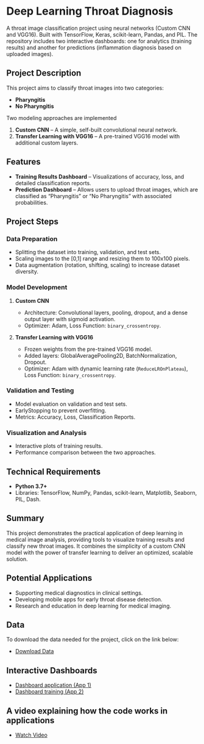 # Deep Learning Throat Diagnosis

A throat image classification project using neural networks (Custom CNN and VGG16). Built with TensorFlow, Keras, scikit-learn, Pandas, and PIL. The repository includes two interactive dashboards: one for analytics (training results) and another for predictions (inflammation diagnosis based on uploaded images).

## Project Description
This project aims to classify throat images into two categories:
- **Pharyngitis**
- **No Pharyngitis**

Two modeling approaches are implemented
1. **Custom CNN** – A simple, self-built convolutional neural network.
2. **Transfer Learning with VGG16** – A pre-trained VGG16 model with additional custom layers.

## Features
- **Training Results Dashboard** – Visualizations of accuracy, loss, and detailed classification reports.
- **Prediction Dashboard** – Allows users to upload throat images, which are classified as “Pharyngitis” or “No Pharyngitis” with associated probabilities.

## Project Steps
### Data Preparation
- Splitting the dataset into training, validation, and test sets.
- Scaling images to the [0,1] range and resizing them to 100x100 pixels.
- Data augmentation (rotation, shifting, scaling) to increase dataset diversity.

### Model Development
1. **Custom CNN**
   - Architecture: Convolutional layers, pooling, dropout, and a dense output layer with sigmoid activation.
   - Optimizer: Adam, Loss Function: `binary_crossentropy`.

2. **Transfer Learning with VGG16**
   - Frozen weights from the pre-trained VGG16 model.
   - Added layers: GlobalAveragePooling2D, BatchNormalization, Dropout.
   - Optimizer: Adam with dynamic learning rate (`ReduceLROnPlateau`), Loss Function: `binary_crossentropy`.

### Validation and Testing
- Model evaluation on validation and test sets.
- EarlyStopping to prevent overfitting.
- Metrics: Accuracy, Loss, Classification Reports.

### Visualization and Analysis
- Interactive plots of training results.
- Performance comparison between the two approaches.

## Technical Requirements
- **Python 3.7+**
- Libraries: TensorFlow, NumPy, Pandas, scikit-learn, Matplotlib, Seaborn, PIL, Dash.

## Summary
This project demonstrates the practical application of deep learning in medical image analysis, providing tools to visualize training results and classify new throat images. It combines the simplicity of a custom CNN model with the power of transfer learning to deliver an optimized, scalable solution.

## Potential Applications
- Supporting medical diagnostics in clinical settings.
- Developing mobile apps for early throat disease detection.
- Research and education in deep learning for medical imaging.

## Data
To download the data needed for the project, click on the link below:

- [Download Data](https://drive.google.com/drive/folders/1KxByAadRtLKBV2TF3wpJXcqtmisGFpnr?usp=sharing)

## Interactive Dashboards

- [Dashboard application (App 1)](https://deep-learning-throat-diagnosis-app1.streamlit.app)
- [Dashboard training (App 2)](https://deep-learning-throat-diagnosis-app2.streamlit.app)

## A video explaining how the code works in applications

- [Watch Video](https://drive.google.com/drive/folders/16doibOU-Yr54VWPM5iYsVmfeXgDSSgcN?usp=sharing)
